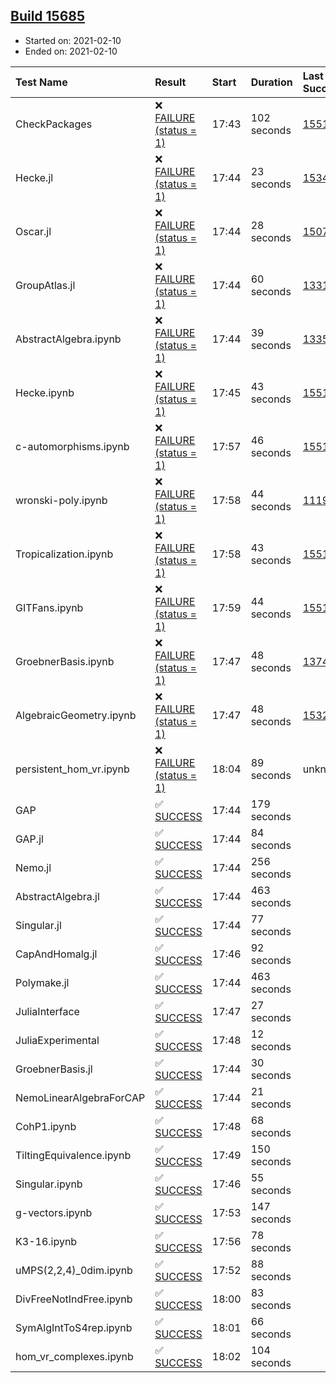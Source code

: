 ## [Build 15685](https://oscarci.mathematik.uni-kl.de/job/oscar/15685/)

* Started on: 2021-02-10
* Ended on: 2021-02-10

| Test Name    | Result | Start | Duration | Last Success | First Failure |
|:-------------|:-------|:------|:---------|:-------------|:--------------|
| CheckPackages | ❌ [FAILURE (status = 1)](https://oscarci.mathematik.uni-kl.de/job/oscar/15685/artifact/logs/build-15685/CheckPackages.log) | 17:43 | 102 seconds | [15514](https://oscarci.mathematik.uni-kl.de/job/oscar/15514/) | [15515](https://oscarci.mathematik.uni-kl.de/job/oscar/15515/) |
| Hecke.jl | ❌ [FAILURE (status = 1)](https://oscarci.mathematik.uni-kl.de/job/oscar/15685/artifact/logs/build-15685/Hecke.jl.log) | 17:44 | 23 seconds | [15344](https://oscarci.mathematik.uni-kl.de/job/oscar/15344/) | [15348](https://oscarci.mathematik.uni-kl.de/job/oscar/15348/) |
| Oscar.jl | ❌ [FAILURE (status = 1)](https://oscarci.mathematik.uni-kl.de/job/oscar/15685/artifact/logs/build-15685/Oscar.jl.log) | 17:44 | 28 seconds | [15079](https://oscarci.mathematik.uni-kl.de/job/oscar/15079/) | [15080](https://oscarci.mathematik.uni-kl.de/job/oscar/15080/) |
| GroupAtlas.jl | ❌ [FAILURE (status = 1)](https://oscarci.mathematik.uni-kl.de/job/oscar/15685/artifact/logs/build-15685/GroupAtlas.jl.log) | 17:44 | 60 seconds | [13311](https://oscarci.mathematik.uni-kl.de/job/oscar/13311/) | [13312](https://oscarci.mathematik.uni-kl.de/job/oscar/13312/) |
| AbstractAlgebra.ipynb | ❌ [FAILURE (status = 1)](https://oscarci.mathematik.uni-kl.de/job/oscar/15685/artifact/logs/build-15685/AbstractAlgebra.ipynb.log) | 17:44 | 39 seconds | [13355](https://oscarci.mathematik.uni-kl.de/job/oscar/13355/) | [13356](https://oscarci.mathematik.uni-kl.de/job/oscar/13356/) |
| Hecke.ipynb | ❌ [FAILURE (status = 1)](https://oscarci.mathematik.uni-kl.de/job/oscar/15685/artifact/logs/build-15685/Hecke.ipynb.log) | 17:45 | 43 seconds | [15514](https://oscarci.mathematik.uni-kl.de/job/oscar/15514/) | [15515](https://oscarci.mathematik.uni-kl.de/job/oscar/15515/) |
| c-automorphisms.ipynb | ❌ [FAILURE (status = 1)](https://oscarci.mathematik.uni-kl.de/job/oscar/15685/artifact/logs/build-15685/c-automorphisms.ipynb.log) | 17:57 | 46 seconds | [15514](https://oscarci.mathematik.uni-kl.de/job/oscar/15514/) | [15515](https://oscarci.mathematik.uni-kl.de/job/oscar/15515/) |
| wronski-poly.ipynb | ❌ [FAILURE (status = 1)](https://oscarci.mathematik.uni-kl.de/job/oscar/15685/artifact/logs/build-15685/wronski-poly.ipynb.log) | 17:58 | 44 seconds | [11192](https://oscarci.mathematik.uni-kl.de/job/oscar/11192/) | [11193](https://oscarci.mathematik.uni-kl.de/job/oscar/11193/) |
| Tropicalization.ipynb | ❌ [FAILURE (status = 1)](https://oscarci.mathematik.uni-kl.de/job/oscar/15685/artifact/logs/build-15685/Tropicalization.ipynb.log) | 17:58 | 43 seconds | [15514](https://oscarci.mathematik.uni-kl.de/job/oscar/15514/) | [15515](https://oscarci.mathematik.uni-kl.de/job/oscar/15515/) |
| GITFans.ipynb | ❌ [FAILURE (status = 1)](https://oscarci.mathematik.uni-kl.de/job/oscar/15685/artifact/logs/build-15685/GITFans.ipynb.log) | 17:59 | 44 seconds | [15514](https://oscarci.mathematik.uni-kl.de/job/oscar/15514/) | [15515](https://oscarci.mathematik.uni-kl.de/job/oscar/15515/) |
| GroebnerBasis.ipynb | ❌ [FAILURE (status = 1)](https://oscarci.mathematik.uni-kl.de/job/oscar/15685/artifact/logs/build-15685/GroebnerBasis.ipynb.log) | 17:47 | 48 seconds | [13748](https://oscarci.mathematik.uni-kl.de/job/oscar/13748/) | [13749](https://oscarci.mathematik.uni-kl.de/job/oscar/13749/) |
| AlgebraicGeometry.ipynb | ❌ [FAILURE (status = 1)](https://oscarci.mathematik.uni-kl.de/job/oscar/15685/artifact/logs/build-15685/AlgebraicGeometry.ipynb.log) | 17:47 | 48 seconds | [15322](https://oscarci.mathematik.uni-kl.de/job/oscar/15322/) | [15323](https://oscarci.mathematik.uni-kl.de/job/oscar/15323/) |
| persistent_hom_vr.ipynb | ❌ [FAILURE (status = 1)](https://oscarci.mathematik.uni-kl.de/job/oscar/15685/artifact/logs/build-15685/persistent_hom_vr.ipynb.log) | 18:04 | 89 seconds | unknown | unknown |
| GAP | ✅ [SUCCESS](https://oscarci.mathematik.uni-kl.de/job/oscar/15685/artifact/logs/build-15685/GAP.log) | 17:44 | 179 seconds |  |  |
| GAP.jl | ✅ [SUCCESS](https://oscarci.mathematik.uni-kl.de/job/oscar/15685/artifact/logs/build-15685/GAP.jl.log) | 17:44 | 84 seconds |  |  |
| Nemo.jl | ✅ [SUCCESS](https://oscarci.mathematik.uni-kl.de/job/oscar/15685/artifact/logs/build-15685/Nemo.jl.log) | 17:44 | 256 seconds |  |  |
| AbstractAlgebra.jl | ✅ [SUCCESS](https://oscarci.mathematik.uni-kl.de/job/oscar/15685/artifact/logs/build-15685/AbstractAlgebra.jl.log) | 17:44 | 463 seconds |  |  |
| Singular.jl | ✅ [SUCCESS](https://oscarci.mathematik.uni-kl.de/job/oscar/15685/artifact/logs/build-15685/Singular.jl.log) | 17:44 | 77 seconds |  |  |
| CapAndHomalg.jl | ✅ [SUCCESS](https://oscarci.mathematik.uni-kl.de/job/oscar/15685/artifact/logs/build-15685/CapAndHomalg.jl.log) | 17:46 | 92 seconds |  |  |
| Polymake.jl | ✅ [SUCCESS](https://oscarci.mathematik.uni-kl.de/job/oscar/15685/artifact/logs/build-15685/Polymake.jl.log) | 17:44 | 463 seconds |  |  |
| JuliaInterface | ✅ [SUCCESS](https://oscarci.mathematik.uni-kl.de/job/oscar/15685/artifact/logs/build-15685/JuliaInterface.log) | 17:47 | 27 seconds |  |  |
| JuliaExperimental | ✅ [SUCCESS](https://oscarci.mathematik.uni-kl.de/job/oscar/15685/artifact/logs/build-15685/JuliaExperimental.log) | 17:48 | 12 seconds |  |  |
| GroebnerBasis.jl | ✅ [SUCCESS](https://oscarci.mathematik.uni-kl.de/job/oscar/15685/artifact/logs/build-15685/GroebnerBasis.jl.log) | 17:44 | 30 seconds |  |  |
| NemoLinearAlgebraForCAP | ✅ [SUCCESS](https://oscarci.mathematik.uni-kl.de/job/oscar/15685/artifact/logs/build-15685/NemoLinearAlgebraForCAP.log) | 17:44 | 21 seconds |  |  |
| CohP1.ipynb | ✅ [SUCCESS](https://oscarci.mathematik.uni-kl.de/job/oscar/15685/artifact/logs/build-15685/CohP1.ipynb.log) | 17:48 | 68 seconds |  |  |
| TiltingEquivalence.ipynb | ✅ [SUCCESS](https://oscarci.mathematik.uni-kl.de/job/oscar/15685/artifact/logs/build-15685/TiltingEquivalence.ipynb.log) | 17:49 | 150 seconds |  |  |
| Singular.ipynb | ✅ [SUCCESS](https://oscarci.mathematik.uni-kl.de/job/oscar/15685/artifact/logs/build-15685/Singular.ipynb.log) | 17:46 | 55 seconds |  |  |
| g-vectors.ipynb | ✅ [SUCCESS](https://oscarci.mathematik.uni-kl.de/job/oscar/15685/artifact/logs/build-15685/g-vectors.ipynb.log) | 17:53 | 147 seconds |  |  |
| K3-16.ipynb | ✅ [SUCCESS](https://oscarci.mathematik.uni-kl.de/job/oscar/15685/artifact/logs/build-15685/K3-16.ipynb.log) | 17:56 | 78 seconds |  |  |
| uMPS(2,2,4)_0dim.ipynb | ✅ [SUCCESS](https://oscarci.mathematik.uni-kl.de/job/oscar/15685/artifact/logs/build-15685/uMPS-2-2-4-_0dim.ipynb.log) | 17:52 | 88 seconds |  |  |
| DivFreeNotIndFree.ipynb | ✅ [SUCCESS](https://oscarci.mathematik.uni-kl.de/job/oscar/15685/artifact/logs/build-15685/DivFreeNotIndFree.ipynb.log) | 18:00 | 83 seconds |  |  |
| SymAlgIntToS4rep.ipynb | ✅ [SUCCESS](https://oscarci.mathematik.uni-kl.de/job/oscar/15685/artifact/logs/build-15685/SymAlgIntToS4rep.ipynb.log) | 18:01 | 66 seconds |  |  |
| hom_vr_complexes.ipynb | ✅ [SUCCESS](https://oscarci.mathematik.uni-kl.de/job/oscar/15685/artifact/logs/build-15685/hom_vr_complexes.ipynb.log) | 18:02 | 104 seconds |  |  |
